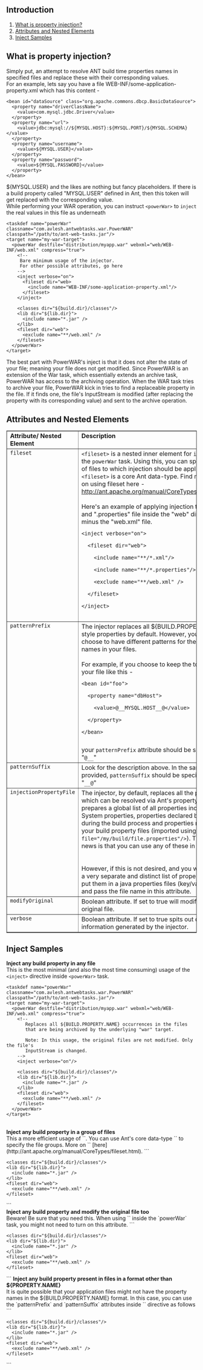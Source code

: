 ## Introduction ##
  1. [What is property injection?](#What_is_property_injection?.md)
  1. [Attributes and Nested Elements](#Attributes_and_Nested_Elements.md)
  1. [Inject Samples](#Inject_Samples.md)

## What is property injection? ##
Simply put, an attempt to resolve ANT build time properties names in specified files and replace these with their corresponding values.
<br />
For an example, lets say you have a file
WEB-INF/some-application-property.xml which has this content -
```
<bean id="dataSource" class="org.apache.commons.dbcp.BasicDataSource">
  <property name="driverClassName">
    <value>com.mysql.jdbc.Driver</value>
  </property>
  <property name="url">
    <value>jdbc:mysql://${MYSQL.HOST}:${MYSQL.PORT}/${MYSQL.SCHEMA}</value>
  </property>
  <property name="username">
    <value>${MYSQL.USER}</value>
  </property>
  <property name="password">
    <value>${MYSQL.PASSWORD}</value>
  </property>
</bean>
```
${MYSQL.USER} and the likes are nothing but fancy placeholders. If there is a build property called "MYSQL.USER" defined in Ant, then this token will get replaced with the corresponding value.
<br />
While performing your WAR operation, you can instruct `<powerWar>` to `inject` the real values in this file as underneath
```
<taskdef name="powerWar" classname="com.avlesh.antwebtasks.war.PowerWAR" classpath="/path/to/ant-web-tasks.jar"/>
<target name="my-war-target">
  <powerWar destfile="distribution/myapp.war" webxml="web/WEB-INF/web.xml" compress="true">
    <!-- 
     Bare minimum usage of the injector. 
     For other possible attributes, go here
    -->
    <inject verbose="on">
      <fileset dir="web>
        <include name="WEB-INF/some-application-property.xml"/>
      </fileset>
    </inject>

    <classes dir="${build.dir}/classes"/>
    <lib dir="${lib.dir}">
      <include name="*.jar" />
    </lib>
    <fileset dir="web">
      <exclude name="**/web.xml" />
    </fileset>
  </powerWar>
</target>
```
The best part with PowerWAR's inject is that it does not alter the state of your file; meaning your file does not get modified. Since PowerWAR is an extension of the War task, which essentially extends an archive task, PowerWAR has access to the archiving operation. When the WAR task tries to archive your file, PowerWAR kick in tries to find a replaceable property in the file. If it finds one, the file's InputStream is modified (after replacing the property with its corresponding value) and sent to the archive operation.

## Attributes and Nested Elements ##
<table cellpadding='10' cellspacing='0' border='1' width='800'>
<blockquote><tr>
<blockquote><td width='100' align='left' valign='top'><b>Attribute/ Nested Element</b></td>
<td width='500' align='left' valign='top'><b>Description</b></td>
<td width='200' align='left' valign='top'><b>Remarks</b></td>
</blockquote></tr>
<tr>
<blockquote><td width='100' align='left' valign='top'><code>fileset</code></td>
<td width='500' align='left' valign='top'><code>&lt;fileset&gt;</code> is a nested inner element for <code>inject</code> inside the <code>powerWar</code> task. Using this, you can specify group of files to which injection should be applied. <code>&lt;fileset&gt;</code> is a core Ant data-type. Find more details on using fileset here - <a href='http://ant.apache.org/manual/CoreTypes/fileset.html'>http://ant.apache.org/manual/CoreTypes/fileset.html</a>
<br /><br />Here's an example of applying injection to all ".xml" and ".properties" file inside the "web" directory minus the "web.xml" file.<br>
<pre><code>&lt;inject verbose="on"&gt;<br>
  &lt;fileset dir="web"&gt;<br>
    &lt;include name="**/*.xml"/&gt;<br>
    &lt;include name="**/*.properties"/&gt;<br>
    &lt;exclude name="**/web.xml" /&gt;<br>
  &lt;/fileset&gt;<br>
&lt;/inject&gt;<br>
</code></pre>
</blockquote></td>
<blockquote><td align='left' valign='top'>Default: <code>none</code>, applies the inject directive to all the files in project's base directory to be added to the war archive.<br /><br />Note: You can specify multiple <code>&lt;fileset&gt;</code> based selectors for a single <code>inject</code> element.<br>
</td>
</blockquote></tr>
<tr>
<blockquote><td width='100' align='left' valign='top'><code>patternPrefix</code></td>
<td width='500' align='left' valign='top'>The injector replaces all ${BUILD.PROPERTY.NAME} style properties by default. However, you may choose to have different patterns for these property names in your files.<br /><br />For example, if you choose to keep the tokens in your file like this -<br>
<pre><code>&lt;bean id="foo"&gt;<br>
  &lt;property name="dbHost"&gt;<br>
    &lt;value&gt;@__MYSQL.HOST__@&lt;/value&gt;<br>
  &lt;/property&gt;<br>
&lt;/bean&gt;<br>
</code></pre>
your <code>patternPrefix</code> attribute should be specified as "<code>@__</code>"</td>
</blockquote><td width='200' align='left' valign='top'>Default: ${</td>
</tr>
<tr>
<blockquote><td width='100' align='left' valign='top'><code>patternSuffix</code></td>
<td width='500' align='left' valign='top'>Look for the description above. In the sample provided, <code>patternSuffix</code> should be specified as "<code>__@</code>"</td>
</blockquote><td width='200' align='left' valign='top'>Default: }</td>
</tr>
<tr>
<blockquote><td width='100' align='left' valign='top'><code>injectionPropertyFile</code></td>
<td width='500' align='left' valign='top'>The injector, by default, replaces all the properties which can be resolved via Ant's property map. Ant prepares a global list of all properties including System properties, properties declared by you during the build process and properties read from your build property files (imported using <code>&lt;property file="/my/build/file.properties"/&gt;</code>). The good news is that you can use any of these in your files.<br>
<br /><br />However, if this is not desired, and you wish to have a very separate and distinct list of properties to use, put them in a java properties files (key/value pairs) and pass the file name in this attribute.</td>
</blockquote><td width='200' align='left' valign='top'>Default: none<br /><br />If a specified file is not found (or could not be read), a <code>BuildException</code> is thrown.</td>
</tr>
<tr>
<blockquote><td width='100' align='left' valign='top'><code>modifyOriginal</code></td>
<td width='500' align='left' valign='top'>Boolean attribute. If set to true will modify the original file.</td>
</blockquote><td width='200' align='left' valign='top'>Default: <code>false</code></td>
</tr>
<tr>
<blockquote><td width='100' align='left' valign='top'><code>verbose</code></td>
<td width='500' align='left' valign='top'>Boolean attribute. If set to true spits out detailed information generated by the injector.</td>
</blockquote><td width='200' align='left' valign='top'>Default: <code>true</code></td>
</tr>
</table></blockquote>

## Inject Samples ##
<b>Inject any build property in any file</b>
<br />This is the most minimal (and also the most time consuming) usage of the `<inject>` directive inside `<powerWar>` task.
```
<taskdef name="powerWar" classname="com.avlesh.antwebtasks.war.PowerWAR" classpath="/path/to/ant-web-tasks.jar"/>
<target name="my-war-target">
  <powerWar destfile="distribution/myapp.war" webxml="web/WEB-INF/web.xml" compress="true">
    <!-- 
       Replaces all ${BUILD.PROPERTY.NAME} occurrences in the files
       that are being archived by the underlying "war" target. 
       
       Note: In this usage, the original files are not modified. Only the file's
       InputStream is changed.
    -->
    <inject verbose="on"/>

    <classes dir="${build.dir}/classes"/>
    <lib dir="${lib.dir}">
      <include name="*.jar" />
    </lib>
    <fileset dir="web">
      <exclude name="**/web.xml" />
    </fileset>
  </powerWar>
</target>
```
<br />
<b>Inject any build property in a group of files</b>
<br />This a more efficient usage of `<inject>`. You can use Ant's core data-type `<fileset>` to specify the file groups. More on `<fileset>` [here](http://ant.apache.org/manual/CoreTypes/fileset.html).
```
<taskdef name="powerWar" classname="com.avlesh.antwebtasks.war.PowerWAR" classpath="/path/to/ant-web-tasks.jar"/>
<target name="my-war-target">
  <powerWar destfile="distribution/myapp.war" webxml="web/WEB-INF/web.xml" compress="true">
    <!-- 
       Replaces all ${BUILD.PROPERTY.NAME} inside all ".xml" and ".properties"
       files in the "web" directory minus the "web.xml" file. 
       
       Note:
       1. You can specify multiple <fileset> elements inside a single inject. 
       2. In this usage, the original files are not modified. Only the file's
          InputStream is changed.
    -->
    <inject verbose="on">
      <fileset dir="web">
        <include name="**/*.xml"/>
        <include name="**/*.properties"/>
        <exclude name="**/web.xml" />
      </fileset>
    </inject>

    <classes dir="${build.dir}/classes"/>
    <lib dir="${lib.dir}">
      <include name="*.jar" />
    </lib>
    <fileset dir="web">
      <exclude name="**/web.xml" />
    </fileset>
  </powerWar>
</target>
```
<br />
<b>Inject pre-defined properties in a group of files</b>
<br />The injector, by default, replaces all the properties which can be resolved via Ant's property map. Ant prepares a global list of all properties including System properties, properties declared by you during the build process and properties read from your build property files (imported using `<property file="/my/build/file.properties"/>`). The good news is that you can use any of these in your files.
<br /><br />However, if this is not desired, and you wish to have a very separate and distinct list of properties to use, put them in a java properties files (key/value pairs) and pass the file name in this attribute.
<br />
```
<taskdef name="powerWar" classname="com.avlesh.antwebtasks.war.PowerWAR" classpath="/path/to/ant-web-tasks.jar"/>
<target name="my-war-target">
  <powerWar destfile="distribution/myapp.war" webxml="web/WEB-INF/web.xml" compress="true">
    <!-- 
       Replaces all ${BUILD.PROPERTY.NAME} 
       only specified in the "inject.properties" file. 
    -->
    <inject verbose="on" injectionPropertyFile="inject.properties">
      <fileset dir="web">
        <include name="**/*.xml"/>
        <include name="**/*.properties"/>
        <exclude name="**/web.xml" />
      </fileset>
    </inject>

    <classes dir="${build.dir}/classes"/>
    <lib dir="${lib.dir}">
      <include name="*.jar" />
    </lib>
    <fileset dir="web">
      <exclude name="**/web.xml" />
    </fileset>
  </powerWar>
</target>
```
<br />
<b>Inject any build property and modify the original file too</b>
<br />Beware! Be sure that you need this. When using `<inject>` inside the `powerWar` task, you might not need to turn on this attribute.
```
<taskdef name="powerWar" classname="com.avlesh.antwebtasks.war.PowerWAR" classpath="/path/to/ant-web-tasks.jar"/>
<target name="my-war-target">
  <powerWar destfile="distribution/myapp.war" webxml="web/WEB-INF/web.xml" compress="true">
    <!-- In this usage, the original files are modified. -->
    <inject verbose="on" modifyOriginal="true">
      <fileset dir="web">
        <include name="**/*.xml"/>
        <include name="**/*.properties"/>
        <exclude name="**/web.xml" />
      </fileset>
    </inject>

    <classes dir="${build.dir}/classes"/>
    <lib dir="${lib.dir}">
      <include name="*.jar" />
    </lib>
    <fileset dir="web">
      <exclude name="**/web.xml" />
    </fileset>
  </powerWar>
</target>
```
<b>Inject any build property present in files in a format other than ${PROPERTY.NAME}</b>
<br />It is quite possible that your application files might not have the property names in the ${BUILD.PROPERTY.NAME} format. In this case, you can use the `patternPrefix` and `patternSuffix` attributes inside `<inject>` directive as follows
```
<taskdef name="powerWar" classname="com.avlesh.antwebtasks.war.PowerWAR" classpath="/path/to/ant-web-tasks.jar"/>
<target name="my-war-target">
  <powerWar destfile="distribution/myapp.war" webxml="web/WEB-INF/web.xml" compress="true">
    <!--
      Replaces all occurrences of "@__BUILD.PROPERTY.NAME__@" in the files
      to be archived by the underlying "war" task.
    -->
    <inject patternPrefix="@__" patternSuffix="__@"/>

    <classes dir="${build.dir}/classes"/>
    <lib dir="${lib.dir}">
      <include name="*.jar" />
    </lib>
    <fileset dir="web">
      <exclude name="**/web.xml" />
    </fileset>
  </powerWar>
</target>
```